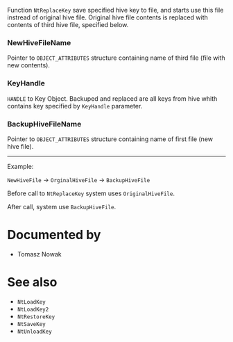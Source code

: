 Function `NtReplaceKey` save specified hive key to file, and starts use this file instread of original hive file. Original hive file contents is replaced with contents of third hive file, specified below.

### NewHiveFileName

Pointer to `OBJECT_ATTRIBUTES` structure containing name of third file (file with new contents).

### KeyHandle

`HANDLE` to Key Object. Backuped and replaced are all keys from hive whith contains key specified by `KeyHandle` parameter.

### BackupHiveFileName

Pointer to `OBJECT_ATTRIBUTES` structure containing name of first file (new hive file).

---

Example:

`NewHiveFile` -\> `OrginalHiveFile` -\> `BackupHiveFile`

Before call to `NtReplaceKey` system uses `OriginalHiveFile`.

After call, system use `BackupHiveFile`.

# Documented by

* Tomasz Nowak

# See also

* `NtLoadKey`
* `NtLoadKey2`
* `NtRestoreKey`
* `NtSaveKey`
* `NtUnloadKey`
